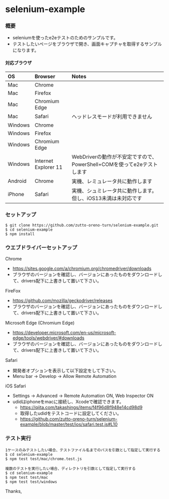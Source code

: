 # selenium-example

### 概要

- seleniumを使ったe2eテストのためのサンプルです。
- テストしたいページをブラウザで開き、画面キャプチャを取得するサンプルになります。

#### 対応ブラウザ

| OS | Browser | Notes |
| :---- | :---- | :---- |
| Mac | Chrome | |
| Mac | Firefox | |
| Mac | Chromium Edge | |
| Mac | Safari | ヘッドレスモードが利用できません |
| Windows | Chrome | |
| Windows | Firefox | |
| Windows | Chromium Edge | |
| Windows | Internet Explorer 11 | WebDriverの動作が不安定ですので、PowerShell+COMを使ってe2eテストします |
| Android | Chrome | 実機、レミュレータ共に動作します |
| iPhone | Safari | 実機、シュミレータ共に動作します。但し、iOS13未満は未対応です |

### セットアップ

```
$ git clone https://github.com/zutto-oreno-turn/selenium-example.git
$ cd selenium-example
$ npm install
```

### ウエブドライバーセットアップ

Chrome
 - https://sites.google.com/a/chromium.org/chromedriver/downloads
 - ブラウザのバージョンを確認し、バージョンにあったものをダウンロードして、drivers配下に上書きして置いて下さい。

FireFox
 - https://github.com/mozilla/geckodriver/releases
 - ブラウザのバージョンを確認し、バージョンにあったものをダウンロードして、drivers配下に上書きして置いて下さい。

Microsoft Edge (Chromium Edge)
 - https://developer.microsoft.com/en-us/microsoft-edge/tools/webdriver/#downloads
 - ブラウザのバージョンを確認し、バージョンにあったものをダウンロードして、drivers配下に上書きして置いて下さい。

Safari
 - 開発者オプションを表示して以下設定をして下さい。
 - Menu bar -> Develop -> Allow Remote Automation

iOS Safari
 - Settings -> Advanced -> Remote Automation ON, Web Inspector ON
 - udidはiphoneをmacに接続し、Xcodeで確認できます。
   - https://qiita.com/takashings/items/f4f96d8f948e14cd98d9
   - 取得したudidをテストコードに設定してください。
   - https://github.com/zutto-oreno-turn/selenium-example/blob/master/test/ios/safari.test.js#L10

### テスト実行
```
1ケースのみテストしたい場合、テストファイル名までのパスを引数として指定して実行する
$ cd selenium-example
$ npm test test/mac/chrome.test.js

複数のテストを実行したい場合、ディレクトリを引数として指定して実行する
$ cd selenium-example
$ npm test test/mac
$ npm test test/windows
```

Thanks,
